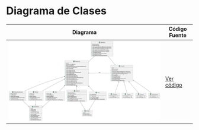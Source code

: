 
# Diagrama de Clases

| Diagrama | Código Fuente |
|----------|---------------|
| ![Diagrama de Clases](/images/modelosUML/DiagramaDeClases.svg) | [Ver código](/Diagramas/DiagramaDeClases.puml) |
